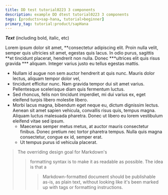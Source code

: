 ```yaml
---
title: DD test tutorial0223 3 components
description: example DD dtest tutorial0223 3 components
tags: [products>sap-hana, tutorial>beginner]
primary_tag: tutorial:product/sapHana
---
```


***Text*** (including bold, italic, etc)


Lorem ipsum dolor sit amet, **consectetur adipiscing elit. Proin nulla velit, semper quis ultricies sit amet, egestas quis lacus. In odio purus, sagittis **et tincidunt placerat, hendrerit non nulla. Donec ***ultrices elit quis risus gravida *** aliquam. Integer varius justo eu tellus egestas mattis.

  - Nullam id augue non sem auctor hendrerit at quis nunc. Mauris dolor lectus, aliquam tempor dolor vel, 
  - tincidunt efficitur nunc. Nam gravida tempor dui sit amet varius. Pellentesque scelerisque diam quis fermentum luctus. 
- Sed rhoncus, felis non tincidunt imperdiet, mi dui varius ex, eget eleifend turpis libero molestie libero. 
- Morbi lacus magna, bibendum eget neque eu, dictum dignissim lectus. Aenean sit amet sapien vehicula, convallis risus quis, tempus magna. Aliquam luctus malesuada pharetra. Donec ut libero eu lorem vestibulum eleifend vitae sed ipsum. 
     -  Maecenas semper metus metus, at auctor mauris consectetur finibus. Donec pretium nec tortor pharetra tempus. Nulla quis magna consectetur, congue ex id, semper erat. 
    -  Ut tempus purus id vehicula placerat.



> The overriding design goal for Markdown's
>> formatting syntax is to make it as readable 
>> as possible. The idea is that a
>>> Markdown-formatted document should be
> publishable as-is, as plain text, without
> looking like it's been marked up with tags
> or formatting instructions.

